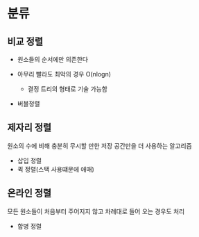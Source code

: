 # 분류

## 비교 정렬

- 원소들의 순서에만 의존한다

- 아무리 빨라도 최악의 경우 O(nlogn)
  - 결정 트리의 형태로 기술 가능함

- 버블정렬



## 제자리 정렬

원소의 수에 비해 충분히 무시할 만한 저장 공간만을 더 사용하는 알고리즘

- 삽입 정렬
- 퀵 정렬(스택 사용떄문에 애매)



## 온라인 정렬

모든 원소들이 처음부터 주어지지 않고 차례대로 들어 오는 경우도 처리

- 합병 정렬
